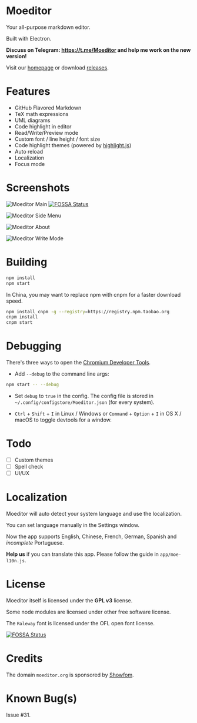 # Moeditor
Your all-purpose markdown editor.

Built with Electron.

**Discuss on Telegram: https://t.me/Moeditor and help me work on the new version!**

Visit our [homepage](https://moeditor.github.io/) or download [releases](https://github.com/Moeditor/Moeditor/releases).

# Features
* GitHub Flavored Markdown
* TeX math expressions
* UML diagrams
* Code highlight in editor
* Read/Write/Preview mode
* Custom font / line height / font size
* Code highlight themes (powered by [highlight.js](https://highlightjs.org/))
* Auto reload
* Localization
* Focus mode

# Screenshots
![Moeditor Main](screenshots/main.png)
[![FOSSA Status](https://app.fossa.io/api/projects/git%2Bgithub.com%2FMoeditor%2FMoeditor.svg?type=shield)](https://app.fossa.io/projects/git%2Bgithub.com%2FMoeditor%2FMoeditor?ref=badge_shield)

![Moeditor Side Menu](screenshots/side-menu.png)

![Moeditor About](screenshots/about.png)

![Moeditor Write Mode](screenshots/write-mode.png)

# Building
```bash
npm install
npm start
```

In China, you may want to replace npm with cnpm for a faster download speed.

```bash
npm install cnpm -g --registry=https://registry.npm.taobao.org
cnpm install
cnpm start
```

# Debugging
There's three ways to open the [Chromium Developer Tools](https://developer.chrome.com/devtools).

* Add `--debug` to the command line args:
```bash
npm start -- --debug
```

* Set `debug` to `true` in the config. The config file is stored in `~/.config/configstore/Moeditor.json` (for every system).

* `Ctrl` + `Shift` + `I` in Linux / Windows or `Command` + `Option` + `I` in OS X / macOS to toggle devtools for a window.

# Todo
* [ ] Custom themes
* [ ] Spell check
* [ ] UI/UX

# Localization
Moeditor will auto detect your system language and use the localization.

You can set language manually in the Settings window.

Now the app supports English, Chinese, French, German, Spanish and *incomplete* Portuguese.

**Help us** if you can translate this app. Please follow the guide in `app/moe-l10n.js`.

# License
Moeditor itself is licensed under the **GPL v3** license.

Some node modules are licensed under other free software license.

The `Raleway` font is licensed under the OFL open font license.


[![FOSSA Status](https://app.fossa.io/api/projects/git%2Bgithub.com%2FMoeditor%2FMoeditor.svg?type=large)](https://app.fossa.io/projects/git%2Bgithub.com%2FMoeditor%2FMoeditor?ref=badge_large)

# Credits
The domain `moeditor.org` is sponsored by [Showfom](https://ttt.tt/).

# Known Bug(s)
Issue #31.